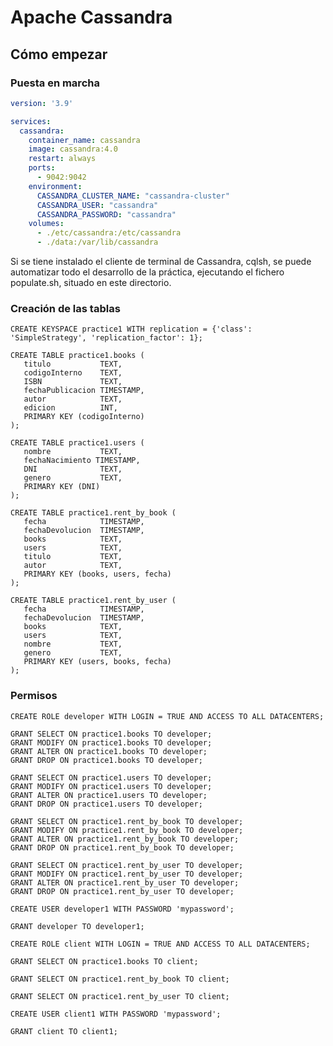 # Apache Cassandra

## Cómo empezar

### Puesta en marcha

```yml
version: '3.9'

services:
  cassandra:
    container_name: cassandra
    image: cassandra:4.0
    restart: always
    ports:
      - 9042:9042
    environment:
      CASSANDRA_CLUSTER_NAME: "cassandra-cluster"
      CASSANDRA_USER: "cassandra"
      CASSANDRA_PASSWORD: "cassandra"
    volumes:
      - ./etc/cassandra:/etc/cassandra
      - ./data:/var/lib/cassandra

```

Si se tiene instalado el cliente de terminal de Cassandra, cqlsh, se puede automatizar
todo el desarrollo de la práctica, ejecutando el fichero populate.sh, situado en este
directorio.

### Creación de las tablas

```cql
CREATE KEYSPACE practice1 WITH replication = {'class': 'SimpleStrategy', 'replication_factor': 1};
```
```cql
CREATE TABLE practice1.books (
   titulo           TEXT,
   codigoInterno    TEXT,
   ISBN             TEXT,
   fechaPublicacion TIMESTAMP,
   autor            TEXT,
   edicion          INT,
   PRIMARY KEY (codigoInterno)
);
```
```cql
CREATE TABLE practice1.users (
   nombre           TEXT,
   fechaNacimiento TIMESTAMP,
   DNI              TEXT,
   genero           TEXT,
   PRIMARY KEY (DNI)
);
```
```cql
CREATE TABLE practice1.rent_by_book (
   fecha            TIMESTAMP,
   fechaDevolucion  TIMESTAMP,
   books            TEXT,
   users            TEXT,
   titulo           TEXT,
   autor            TEXT,
   PRIMARY KEY (books, users, fecha)
);
```
```cql
CREATE TABLE practice1.rent_by_user (
   fecha            TIMESTAMP,
   fechaDevolucion  TIMESTAMP,
   books            TEXT,
   users            TEXT,
   nombre           TEXT,
   genero           TEXT,
   PRIMARY KEY (users, books, fecha)
);
```

### Permisos

```cql
CREATE ROLE developer WITH LOGIN = TRUE AND ACCESS TO ALL DATACENTERS;
```
```cql
GRANT SELECT ON practice1.books TO developer;
GRANT MODIFY ON practice1.books TO developer;
GRANT ALTER ON practice1.books TO developer;
GRANT DROP ON practice1.books TO developer;
```
```cql
GRANT SELECT ON practice1.users TO developer;
GRANT MODIFY ON practice1.users TO developer;
GRANT ALTER ON practice1.users TO developer;
GRANT DROP ON practice1.users TO developer;
```
```cql
GRANT SELECT ON practice1.rent_by_book TO developer;
GRANT MODIFY ON practice1.rent_by_book TO developer;
GRANT ALTER ON practice1.rent_by_book TO developer;
GRANT DROP ON practice1.rent_by_book TO developer;
```
```cql
GRANT SELECT ON practice1.rent_by_user TO developer;
GRANT MODIFY ON practice1.rent_by_user TO developer;
GRANT ALTER ON practice1.rent_by_user TO developer;
GRANT DROP ON practice1.rent_by_user TO developer;
```
```cql
CREATE USER developer1 WITH PASSWORD 'mypassword';

GRANT developer TO developer1;
```
```cql
CREATE ROLE client WITH LOGIN = TRUE AND ACCESS TO ALL DATACENTERS;
```
```cql
GRANT SELECT ON practice1.books TO client;

GRANT SELECT ON practice1.rent_by_book TO client;

GRANT SELECT ON practice1.rent_by_user TO client;

CREATE USER client1 WITH PASSWORD 'mypassword';
```
```cql
GRANT client TO client1;
```
